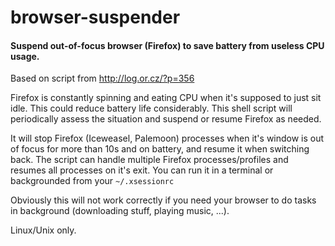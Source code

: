 browser-suspender
=================

#### Suspend out-of-focus browser (Firefox) to save battery from useless CPU usage.

Based on script from <http://log.or.cz/?p=356>


Firefox is constantly spinning and eating CPU when it's supposed to just sit
idle. This could reduce battery life considerably. This shell script will
periodically assess the situation and suspend or resume Firefox as needed.

It will stop Firefox (Iceweasel, Palemoon) processes when it's window is out of
focus for more than 10s and on battery, and resume it when switching back.
The script can handle multiple Firefox processes/profiles and resumes all
processes on it's exit.
You can run it in a terminal or backgrounded from your `~/.xsessionrc`

Obviously this will not work correctly if you need your browser to do tasks in
background (downloading stuff, playing music, ...).

Linux/Unix only.
